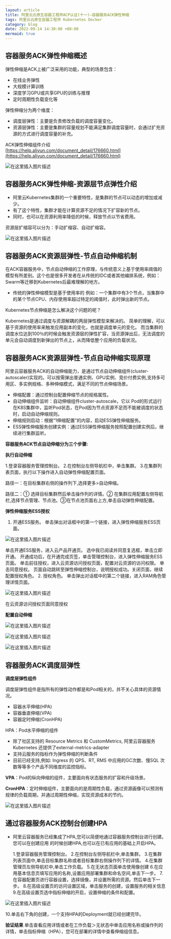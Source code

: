 ```yaml
---
layout: article
title: 阿里云云原生容器工程师ACP认证(十一)—容器服务ACK弹性伸缩
tags: 阿里云云原生容器工程师 Kubernetes Docker
category: blog
date: 2022-09-14 14:30:00 +08:00
mermaid: true
---
```

## 容器服务ACK弹性伸缩概述
弹性伸缩是ACK上被广泛采用的功能，典型的场景包含：
- 在线业务弹性
- 大规模计算训练
- 深度学习GPU或共享GPU的训练与推理
- 定时周期性负载变化等

弹性伸缩分为两个维度：
- 调度层弹性：主要是负责修改负载的调度容量变化。
- 资源层弹性：主要是集群的容量规划不能满足集群调度容量时，会通过扩充资源的方式进行调度容量的补充。

ACK弹性伸缩组件介绍
[https://help.aliyun.com/document_detail/176660.html](https://help.aliyun.com/document_detail/176660.html)

![在这里插入图片描述](https://img-blog.csdnimg.cn/3a6c89bc32a945c889e0f00ccbf22f22.png)

## 容器服务ACK弹性伸缩-资源层节点弹性介绍
- 阿里云Kubernetes集群的一个重要特性，是集群的节点可以动态的增加或减少。
- 有了这个特性，集群才能在计算资源不足的情况下扩容新的节点。
- 同时，也可以在资源利用率降低的时候，释放节点以节省费用。

资源层扩缩容可以分为：手动扩缩容、自动扩缩容。

![在这里插入图片描述](https://img-blog.csdnimg.cn/a93d74ca41284bffb4826a37f47d87c7.png)

## 容器服务ACK资源层弹性-节点自动伸缩机制
在ACK容器服务中，节点自动伸缩的工作原理，与传统意义上基于使用率阈值的模型有所差别。这个也是很多开发者在从传统的IDC或者其他编排系统，例如：Swarm等迁移到Kubernetes后最难理解的地方。
- 传统的弹性伸缩模型是基于使用率的
例如：一个集群中有3个节点，当集群中的某个节点CPU、内存使用率超过特定的阈值时，此时弹出新的节点。

Kubernetes节点伸缩是怎么解决这个问题的呢？

Kubernetes是通过调度与资源解耦的两层弹性模型来解决的。
简单的理解，可以基于资源的使用率来触发应用副本的变化，也就是调度单元的变化。
而当集群的调度水位达到100％的时候会触发资源层的弹性扩容，当资源弹出后，无法调度的单元会自动调度到新弹出的节点上，从而降低整个应用的负载状况。

## 容器服务ACK资源层弹性-节点自动伸缩实现原理

阿里云容器服务ACK的自动伸缩能力，是通过节点自动伸缩组件(cluster-autoscaler)实现的。可以按需弹出普通实例、GPU实例、竞价付费实例,支持多可用区、多实例规格、多种伸缩模式，满足不同的节点伸缩场景。
- 伸缩配置：通过控制台配置伸缩节点的规格属性。
- 自动伸缩组件监听：自动伸缩组件cluster-autoscale，它以 Pod的形式运行在K8S集群中，监听Pod状态，在Pod因为节点资源不足而不能被调度的状态时，启动自动伸缩规则。
- 伸缩规则启动：根据“1伸缩配置”的内容，启动ESS弹性伸缩服务。
- ESS弹性伸缩服务创建实例：通过ESS弹性伸缩服务按照配置创建实例后，继续进行集群监听。

**容器服务ACK节点自动伸缩分为三个步骤:**

**执行自动伸缩**

1.登录容器服务管理控制台。
2.在控制台左侧导航栏中，单击集群。
3.在集群列表页面，执行以下操作进入自动弹性伸缩配置页面。

路径一：在目标集群右侧的操作列下,选择更多>自动伸缩。

路径二：① 选择目标集群然后单击操作列的详情。② 在集群应用配置左侧导航栏,选择节点管理、节点池。③在节点池页面右上方,单击自动弹性伸缩配置。

**弹性伸缩服务ESS授权**
1. 开通ESS服务。
单击弹出对话框中的第一个链接，进入弹性伸缩服务ESS页面。

![在这里插入图片描述](https://img-blog.csdnimg.cn/6cf99f99f102461c8e189bdb4e5bd56b.png)

   单击开通ESS服务，进入云产品开通页。
选中我已阅读并同意复选框，单击立即开通。
开通成功后，在开通完成页签，单击管理控制台，进入弹性伸缩服务ESS页面。
单击前往授权，进入云资源访问授权页面，配置对云资源的访问权限。
单击同意授权。
页面自动跳转至弹性伸缩控制台，说明授权成功。关闭页面，继续配置授权角色。
2.  授权角色。
单击弹出对话框中的第二个链接，进入RAM角色管理详情页面。

![在这里插入图片描述](https://img-blog.csdnimg.cn/fe7afaa8caa440f1b6f712defbc23621.png)

在云资源访问授权页面同意授权

**配置自动伸缩**

![在这里插入图片描述](https://img-blog.csdnimg.cn/4fc45f6901454439811a0b7a7ea42df3.png)

![在这里插入图片描述](https://img-blog.csdnimg.cn/2df87fcaf5d74e6cac101f03e48f500d.png)

![在这里插入图片描述](https://img-blog.csdnimg.cn/3217b33f6dc646f7b720f4bf51d7a92b.png)
## 容器服务ACK调度层弹性
**调度层弹性组件**

调度层弹性组件是指所有的弹性动作都是和Pod相关的，并不关心具体的资源情况。
- 容器水平伸缩(HPA)
- 容器垂直伸缩(VPA)
- 容器定时伸缩(CronHPA)

HPA：Pod水平伸缩的组件
- 除了社区支持的 Resource Metrics 和 CustomMetrics, 阿里云容器服务 Kubernetes 还提供了external-metrics-adapter
- 支持云服务的指标作为弹性伸缩的判断条件
- 目前已经支持,例如: Ingress 的 QPS、RT, RMS 中应用的GC次数、慢SQL 次数等等多个产品不同维度的监控指标。

**VPA**：Pod的纵向伸缩的组件，主要面向有状态服务的扩容和升级场景。

**CronHPA**：定时伸缩组件，主要面向的是周期性负载，通过资源画像可以预测有规律的负载周期，并通过周期性伸缩，实现资源成本的节约。

![在这里插入图片描述](https://img-blog.csdnimg.cn/065779d832754c12b125f0aa5c8ac608.png)


## 通过容器服务ACK控制台创建HPA

 - 阿里云容器服务已经集成了HPA,您可以简便地通过容器服务控制台进行创建。您可以在创建应用 的时候创建HPA,也可以在已有应用的基础上开启HPA。

   1.登录容器服务管理控制台。
   2.在控制台左侧导航栏中,单击集群。
   3.在集群列表页面中,单击目标集群名称或者目标集群右侧操作列下的详情。
   4.在集群管理页左侧导航栏中,单击工作负载。
   5.在无状态页面单击使用像创建
   6.在应用基本信息页填写应用的名称,设置应用部署集群和命名空间,单击下一步。
   7.在容器配置页进行容器设置，选择镜像，并设置所需的资源。然后单击下一步。
   8.在高级设置页的访问设置区域，单击服务的创建，设置服务的相关信息
   9.在高级设置页选中指标伸缩的开启，设置伸缩的条件和配置。

![在这里插入图片描述](https://img-blog.csdnimg.cn/42330164f8ec4b64970edf1e4810f903.png)

10.单击右下角的创建，一个支持HPA的Deployment就已经创建完毕。

**验证结果**
单击查看应用详情或者在工作负载＞无状态中单击应用名称或操作列的详情，单击指标伸缩（HPA），您可在部署的详情中查看伸缩组信息。
